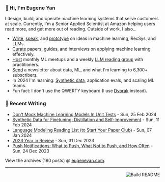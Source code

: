 ### 👋 Hi, I'm Eugene Yan

I design, build, and operate machine learning systems that serve customers at scale. Currently, I'm a Senior Applied Scientist at Amazon helping users read more, and get more out of reading. Outside of work, I also...

- [Write](https://eugeneyan.com/writing/), [speak](https://eugeneyan.com/speaking/), and [prototype](https://eugeneyan.com/prototyping/) on ideas in machine learning, RecSys, and LLMs.
- [Curate](https://applyingml.com) papers, guides, and interviews on applying machine learning effectively.
- [Host](https://www.meetup.com/ml-meetups-virtual/) monthly ML meetups and a weekly [LLM reading group](https://lu.ma/llm-paper-club) with practitioners.
- [Send](https://eugeneyan.com/subscribe/) a newsletter about data, ML, and what I'm learning to 6,300+ subscribers.
- In 2024 I'm learning: [Synthetic data](https://eugeneyan.com/writing/synthetic/), application evals, and scaling ML teams.
- Fun fact: I don't use the QWERTY keyboard (I use [Dvorak](https://en.wikipedia.org/wiki/Dvorak_keyboard_layout) instead).

### 📝 Recent Writing

<!-- writing starts -->
* [Don't Mock Machine Learning Models In Unit Tests](https://eugeneyan.com//writing/unit-testing-ml/) - Sun, 25 Feb 2024
* [Synthetic Data for Finetuning: Distillation and Self-Improvement](https://eugeneyan.com//writing/synthetic/) - Sun, 11 Feb 2024
* [Language Modeling Reading List (to Start Your Paper Club)](https://eugeneyan.com//writing/llm-reading-list/) - Sun, 07 Jan 2024
* [2023 Year in Review](https://eugeneyan.com//writing/2023-review/) - Sun, 31 Dec 2023
* [Push Notifications: What to Push, What Not to Push, and How Often](https://eugeneyan.com//writing/push/) - Sun, 24 Dec 2023
<!-- writing ends -->

View the archives (<!-- writing_count starts -->180<!-- writing_count ends --> posts) @ [eugeneyan.com](https://eugeneyan.com).

---
<a href="https://github.com/eugeneyan/eugeneyan/actions"><img src="https://github.com/eugeneyan/eugeneyan/workflows/Build%20README/badge.svg?branch=master" align="right" alt="Build README"></a>
